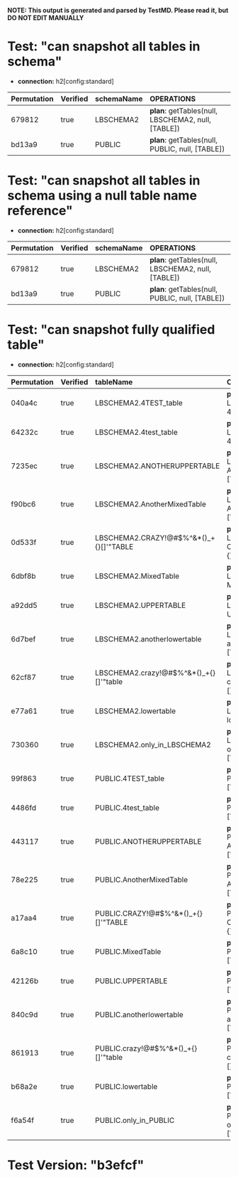 **NOTE: This output is generated and parsed by TestMD. Please read it, but DO NOT EDIT MANUALLY**

# Test: "can snapshot all tables in schema" #

- **connection:** h2[config:standard]

| Permutation | Verified | schemaName | OPERATIONS
| :---------- | :------- | :--------- | :------
| 679812      | true     | LBSCHEMA2  | **plan**: getTables(null, LBSCHEMA2, null, [TABLE])
| bd13a9      | true     | PUBLIC     | **plan**: getTables(null, PUBLIC, null, [TABLE])

# Test: "can snapshot all tables in schema using a null table name reference" #

- **connection:** h2[config:standard]

| Permutation | Verified | schemaName | OPERATIONS
| :---------- | :------- | :--------- | :------
| 679812      | true     | LBSCHEMA2  | **plan**: getTables(null, LBSCHEMA2, null, [TABLE])
| bd13a9      | true     | PUBLIC     | **plan**: getTables(null, PUBLIC, null, [TABLE])

# Test: "can snapshot fully qualified table" #

- **connection:** h2[config:standard]

| Permutation | Verified | tableName                               | OPERATIONS
| :---------- | :------- | :-------------------------------------- | :------
| 040a4c      | true     | LBSCHEMA2.4TEST_table                   | **plan**: getTables(null, LBSCHEMA2, 4TEST\_table, [TABLE])
| 64232c      | true     | LBSCHEMA2.4test_table                   | **plan**: getTables(null, LBSCHEMA2, 4test\_table, [TABLE])
| 7235ec      | true     | LBSCHEMA2.ANOTHERUPPERTABLE             | **plan**: getTables(null, LBSCHEMA2, ANOTHERUPPERTABLE, [TABLE])
| f90bc6      | true     | LBSCHEMA2.AnotherMixedTable             | **plan**: getTables(null, LBSCHEMA2, AnotherMixedTable, [TABLE])
| 0d533f      | true     | LBSCHEMA2.CRAZY!@#\$%^&*()_+{}[]'"TABLE | **plan**: getTables(null, LBSCHEMA2, CRAZY!@#\\$\%^&*()\_+{}[]'"TABLE, [TABLE])
| 6dbf8b      | true     | LBSCHEMA2.MixedTable                    | **plan**: getTables(null, LBSCHEMA2, MixedTable, [TABLE])
| a92dd5      | true     | LBSCHEMA2.UPPERTABLE                    | **plan**: getTables(null, LBSCHEMA2, UPPERTABLE, [TABLE])
| 6d7bef      | true     | LBSCHEMA2.anotherlowertable             | **plan**: getTables(null, LBSCHEMA2, anotherlowertable, [TABLE])
| 62cf87      | true     | LBSCHEMA2.crazy!@#\$%^&*()_+{}[]'"table | **plan**: getTables(null, LBSCHEMA2, crazy!@#\\$\%^&*()\_+{}[]'"table, [TABLE])
| e77a61      | true     | LBSCHEMA2.lowertable                    | **plan**: getTables(null, LBSCHEMA2, lowertable, [TABLE])
| 730360      | true     | LBSCHEMA2.only_in_LBSCHEMA2             | **plan**: getTables(null, LBSCHEMA2, only\_in\_LBSCHEMA2, [TABLE])
| 99f863      | true     | PUBLIC.4TEST_table                      | **plan**: getTables(null, PUBLIC, 4TEST\_table, [TABLE])
| 4486fd      | true     | PUBLIC.4test_table                      | **plan**: getTables(null, PUBLIC, 4test\_table, [TABLE])
| 443117      | true     | PUBLIC.ANOTHERUPPERTABLE                | **plan**: getTables(null, PUBLIC, ANOTHERUPPERTABLE, [TABLE])
| 78e225      | true     | PUBLIC.AnotherMixedTable                | **plan**: getTables(null, PUBLIC, AnotherMixedTable, [TABLE])
| a17aa4      | true     | PUBLIC.CRAZY!@#\$%^&*()_+{}[]'"TABLE    | **plan**: getTables(null, PUBLIC, CRAZY!@#\\$\%^&*()\_+{}[]'"TABLE, [TABLE])
| 6a8c10      | true     | PUBLIC.MixedTable                       | **plan**: getTables(null, PUBLIC, MixedTable, [TABLE])
| 42126b      | true     | PUBLIC.UPPERTABLE                       | **plan**: getTables(null, PUBLIC, UPPERTABLE, [TABLE])
| 840c9d      | true     | PUBLIC.anotherlowertable                | **plan**: getTables(null, PUBLIC, anotherlowertable, [TABLE])
| 861913      | true     | PUBLIC.crazy!@#\$%^&*()_+{}[]'"table    | **plan**: getTables(null, PUBLIC, crazy!@#\\$\%^&*()\_+{}[]'"table, [TABLE])
| b68a2e      | true     | PUBLIC.lowertable                       | **plan**: getTables(null, PUBLIC, lowertable, [TABLE])
| f6a54f      | true     | PUBLIC.only_in_PUBLIC                   | **plan**: getTables(null, PUBLIC, only\_in\_PUBLIC, [TABLE])

# Test Version: "b3efcf" #